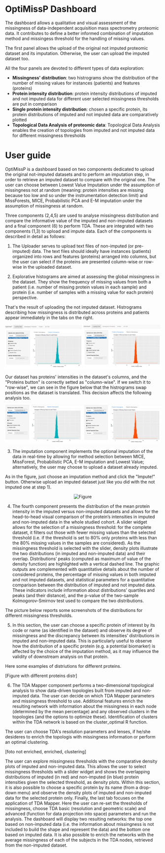 # OptiMissP Dashboard

The dashboard allows a qualitative and visual assessment of the missingness of data-independent acquisition mass spectrometry proteomic data. It contributes to define a better informed combination of imputation method and missingess threshold for the handling of missing values. 

The first panel allows the upload of the original not imputed proteomic dataset and its imputation. Otherwise, the user can upload the imputed dataset too. 

All the four panels are devoted to different types of data exploration:
* **Missingness' distribution**: two histrograms show the distribution of the number of missing values for instances (patients) and features (proteins)
* **Protein intensity distribution**: protein intensity distributions of imputed and not imputed data for different user selected missingness thresholds are put in comparison
* **Single protein intensity distribution**: chosen a specific protein, its protein distributions of imputed and not imputed data are comparatively plotted 
* **Topological Data Analysis of proteomic data**: Topological Data Analysis enables the creation of topologies from imputed and not imputed data for different missingness thresholds

# User guide

OptiMissP is a dashboard based on two components dedicated to upload the original not-imputed datasets and to perform an imputation step, in order to retrieve an imputed dataset to compare with the original one. The user can choose between Lowest Value Imputation under the assumption of missingness not at random (meaning: protein intensities are missing because too low and so under the instrumentation detection limit) and MissForests, MICE, Probabilistic PCA and E-M imputation under the assumption of missingness at random.

Three components (2,4,5) are used to analyse missingness distribution and compare the informative value of the imputed and non-imputed datasets and a final component (6) to perform TDA. These are integrated with two components (1,3) to upload and impute data. Each of the components is described in detail as follows:

1)	The Uploader serves to upload text files of non-imputed (or pre-imputed) data. The text files should ideally have instances (patients) organized into rows and features (proteins) arranged into columns, but the user can select if the proteins are presented column-wise or row-wise in the uploaded dataset.

2)	Explorative histograms are aimed at assessing the global missingness in the dataset. They show the frequency of missing values from both a patient (i.e. number of missing protein values in each sample) and protein (i.e. number of samples with a missing value for each protein) perspective.

That's the result of uploading the not imputed dataset. Histrograms describing how missingness is distributed across proteins and patients appear immediately in the tabs on the right.

![Screenshot](Fig1.PNG)

Our dataset has proteins' intensities in the dataset's columns, and the "Proteins button" is correctly setted as "column-wise". If we switch it to "row-wise", we can see in the figure below that the histrograms swap positions as the dataset is translated. This decision affects the following analysis too.

![Screenshot](Fig2.png)

3)	The imputation component implements the optional imputation of the data in real-time by allowing for method selection between MICE, MissForest, Probabilistic PCA, E-M imputation and Lowest Value; alternatively, the user may choose to upload a dataset already imputed.

As in the figure, just choose an imputation method and click the "Impute!" button. Otherwise upload an imputed dataset just like you did with the not imputed one at step 1).

<p align="center">
<img src="https://github.com/Angelicapesca/OptiMissP/Fig3.PNG?raw=true" alt="Figure"/>
</p>

4)	The fourth component presents the distribution of the mean protein intensity in the imputed versus non-imputed datasets and allows for the head-to-head visual comparison of the protein’s intensities in imputed and non-imputed data in the whole studied cohort. A slider widget allows for the selection of a missingness threshold: for the complete dataset, it filters out those with fewer missing values than the selected threshold (i.e. if the threshold is set to 80% only proteins with less than the 80% missing values in the samples are considered). As the missingness threshold is selected with the slider, density plots illustrate the two distributions (in imputed and non-imputed data) and their overlap.      Distributions’ peaks (computed as maximum of value of the density function) are highlighted with a vertical dashed line. The graphic outputs are complemented with quantitative details about the number of considered proteins, the percentage of missing values in both imputed and not imputed datasets, and statistical parameters for a quantitative comparison between the distribution of imputed and not imputed data. These indicators include information about distributions’ quartiles and peaks (and their distance), and the p-value of the two-sample Kolmogorov-Smirnov test used to compare the two distributions.

The picture below reports some screenshots of the distributions for different missingness thresholds.

5)	In this section, the user can choose a specific protein of interest by its code or name (as identified in the dataset) and observe its degree of missingness and the discrepancy between its intensities’ distributions in imputed and non-imputed data. This is particularly useful to observe how the distribution of a specific protein (e.g. a potential biomarker) is affected by the choice of the imputation method, as it may influence the validity of downstream analysis on that protein.

Here some examples of distriutions for different proteins.

[Figure with different proteins distr]

6)	The TDA Mapper component performs a two-dimensional topological analysis to show data-driven topologies built from imputed and non-imputed data. The user can decide on which TDA Mapper parameters and missingness threshold to use. Additional features enrich the resulting network with information about the missingness in each node (determined by the mean percentage) and any observed clusters in the topologies (and the options to optimize these). Identification of clusters within the TDA network is based on the cluster_optimal R function.

The user can choose TDA's resolution parameters and lenses, if he/she desideres to enrich the topologis with missingness information or perform an optimal clustering.

[foto not enriched, enriched, clustering]

The user can explore missingness thresholds with the comparative density plots of imputed and non-imputed data. This allows the user to select missingness thresholds with a slider widget and shows the overlapping distributions of imputed (in red) and non-imputed (in blue) protein intensities given the selected threshold, as density plots. Within this section, it is also possible to choose a specific protein by its name (from a drop-down menu) and observe the density plots of imputed and non-imputed data for the selected protein only. 
Finally, the last tab focuses on the application of TDA Mapper. Here the user can re-set the thresholds of missingness, choose TDA basic (resolution and geometric scale) and advanced (function for data projection into space) parameters and run the analysis. The dashboard will display two resulting networks: the top one based on non-imputed data (i.e. the information about missingness is not included to build the shape and represent the data) and the bottom one based on imputed data. It is also possible to enrich the networks with the average missingness of each of the subjects in the TDA nodes, retrieved from the non-imputed dataset.





